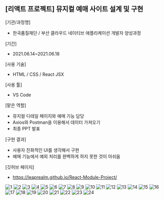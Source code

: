 ## [리액트 프로젝트] 뮤지컬 예매 사이트 설계 및 구현

[기관/과정명]
- 한국품질재단 / 부산 클라우드 네이티브 애플리케이션 개발자 양성과정

[기간]
- 2021.06.14~2021.06.18

[사용 기술]
- HTML / CSS / React JSX

[사용 툴]
- VS Code

[맡은 역할]
- 뮤지컬 디테일 페이지와 예매 기능 담당
- Axios와 Postman을 이용해서 데이터 가져오기
- 최종 PPT 발표

[구현 결과]
- 사용자 친화적인 UI를 생각해서 구현
- 예매 기능에서 예외 처리를 완벽하게 하지 못한 것이 아쉬움

[깃허브 페이지]
- https://leaprealm.github.io/React-Module-Project/

![1](https://user-images.githubusercontent.com/43628076/132982332-2d2ba60e-5e5a-455b-baed-30988e53ee31.png)
![2](https://user-images.githubusercontent.com/43628076/132982333-86dea07e-21b3-423e-a0fc-e813743e030b.png)
![3](https://user-images.githubusercontent.com/43628076/132982338-9cff2f0e-7b58-46dd-895d-c0ca1afd6872.png)
![4](https://user-images.githubusercontent.com/43628076/132982340-38aa75e7-3862-4453-81ac-91e19715c442.png)
![5](https://user-images.githubusercontent.com/43628076/132982342-5c48822e-ee1c-4515-bd9b-fb8854748607.png)
![6](https://user-images.githubusercontent.com/43628076/132982346-f7f3c886-437b-40f4-8b5a-4ea21b4fd934.png)
![7](https://user-images.githubusercontent.com/43628076/132982348-89780b63-f9b8-4178-8754-22e5400dbbf5.png)
![8](https://user-images.githubusercontent.com/43628076/132982353-f77e21a9-0767-423b-8d29-30233ec389e8.png)
![9](https://user-images.githubusercontent.com/43628076/132982355-0a9f193c-ed97-4b30-bf89-206f885c94a2.png)
![10](https://user-images.githubusercontent.com/43628076/132982357-1e74cbc0-6f7e-4684-94af-718a98fc0aae.png)
![11](https://user-images.githubusercontent.com/43628076/132982358-6aa9e42e-991c-4f95-8ad8-67f0c729fd60.png)
![12](https://user-images.githubusercontent.com/43628076/132982359-02eb643f-6190-4f8e-8fde-03f04e1ac40d.png)
![13](https://user-images.githubusercontent.com/43628076/132982360-c770a383-d72c-4b11-ae51-8ea2c5bf8258.png)
![14](https://user-images.githubusercontent.com/43628076/132982361-6b49c958-07ef-451e-83da-acbf61d80cd2.png)
![15](https://user-images.githubusercontent.com/43628076/132982362-d89c0829-2163-438e-b842-c1a1f0620174.png)
![16](https://user-images.githubusercontent.com/43628076/132982365-f2a03bb7-5005-4b1b-ba91-b47e9808134a.png)
![17](https://user-images.githubusercontent.com/43628076/132982366-9c60d583-90a4-4e43-8581-d52a5b514e85.png)
![18](https://user-images.githubusercontent.com/43628076/132982367-8715710b-fdea-4e6d-b442-579f1ca2cac3.png)
![19](https://user-images.githubusercontent.com/43628076/132982368-25a54ca4-7d86-4b9d-a3bf-d8200f593480.png)
![20](https://user-images.githubusercontent.com/43628076/132982470-edb15a26-09e6-4ebf-9cfe-7be7ec9bbb7e.png)
![21](https://user-images.githubusercontent.com/43628076/132982473-4206e9e4-ca48-4be9-9486-36935c1d650a.png)
![22](https://user-images.githubusercontent.com/43628076/132982474-0b6be07f-2f25-4fb2-8ad5-6c102b8c0180.png)
![23](https://user-images.githubusercontent.com/43628076/132982475-52ceba47-d8d7-4222-b96a-b3d24be04b82.png)
![24](https://user-images.githubusercontent.com/43628076/132982476-da36da64-8b3c-46ab-95bc-4750c5420e30.png)

